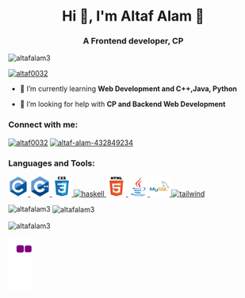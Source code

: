 <h1 align="center">Hi 👋, I'm Altaf Alam 🚀</h1>
<h3 align="center">A Frontend developer, CP</h3>

<p align="left"> <img src="https://komarev.com/ghpvc/?username=altafalam3&label=Profile%20views&color=0e75b6&style=flat" alt="altafalam3" /> </p>

<p align="left"> <a href="https://twitter.com/altaf0032" target="blank"><img src="https://img.shields.io/twitter/follow/altaf0032?logo=twitter&style=for-the-badge" alt="altaf0032" /></a> </p>

- 🌱 I’m currently learning **Web Development and C++,Java, Python**

- 🤝 I’m looking for help with **CP and Backend Web Development**

<h3 align="left">Connect with me:</h3>
<p align="left">
<a href="https://twitter.com/altaf0032" target="blank"><img align="center" src="https://raw.githubusercontent.com/rahuldkjain/github-profile-readme-generator/master/src/images/icons/Social/twitter.svg" alt="altaf0032" height="30" width="40" /></a>
<a href="https://linkedin.com/in/altaf-alam-432849234" target="blank"><img align="center" src="https://raw.githubusercontent.com/rahuldkjain/github-profile-readme-generator/master/src/images/icons/Social/linked-in-alt.svg" alt="altaf-alam-432849234" height="30" width="40" /></a>
</p>

<h3 align="left">Languages and Tools:</h3>
<p align="left"> <a href="https://www.cprogramming.com/" target="_blank" rel="noreferrer"> <img src="https://raw.githubusercontent.com/devicons/devicon/master/icons/c/c-original.svg" alt="c" width="40" height="40"/> </a> <a href="https://www.w3schools.com/cpp/" target="_blank" rel="noreferrer"> <img src="https://raw.githubusercontent.com/devicons/devicon/master/icons/cplusplus/cplusplus-original.svg" alt="cplusplus" width="40" height="40"/> </a> <a href="https://www.w3schools.com/css/" target="_blank" rel="noreferrer"> <img src="https://raw.githubusercontent.com/devicons/devicon/master/icons/css3/css3-original-wordmark.svg" alt="css3" width="40" height="40"/> </a> <a href="https://www.haskell.org/" target="_blank" rel="noreferrer"> <img src="https://upload.wikimedia.org/wikipedia/commons/1/1c/Haskell-Logo.svg" alt="haskell" width="40" height="40"/> </a> <a href="https://www.w3.org/html/" target="_blank" rel="noreferrer"> <img src="https://raw.githubusercontent.com/devicons/devicon/master/icons/html5/html5-original-wordmark.svg" alt="html5" width="40" height="40"/> </a> <a href="https://www.java.com" target="_blank" rel="noreferrer"> <img src="https://raw.githubusercontent.com/devicons/devicon/master/icons/java/java-original.svg" alt="java" width="40" height="40"/> </a> <a href="https://www.mysql.com/" target="_blank" rel="noreferrer"> <img src="https://raw.githubusercontent.com/devicons/devicon/master/icons/mysql/mysql-original-wordmark.svg" alt="mysql" width="40" height="40"/> </a> <a href="https://tailwindcss.com/" target="_blank" rel="noreferrer"> <img src="https://www.vectorlogo.zone/logos/tailwindcss/tailwindcss-icon.svg" alt="tailwind" width="40" height="40"/> </a> </p>

<p><img align="left" src="https://github-readme-stats.vercel.app/api/top-langs?username=altafalam3&show_icons=true&locale=en&layout=compact" alt="altafalam3" /></p>

<p>&nbsp;<img align="center" src="https://github-readme-stats.vercel.app/api?username=altafalam3&show_icons=true&locale=en" alt="altafalam3" /></p>

<p><img align="center" src="https://github-readme-streak-stats.herokuapp.com/?user=altafalam3&" alt="altafalam3" /></p>


![snake gif](https://github.com/AltafAlam3/AltafAlam3/blob/output/github-contribution-grid-snake.gif)
